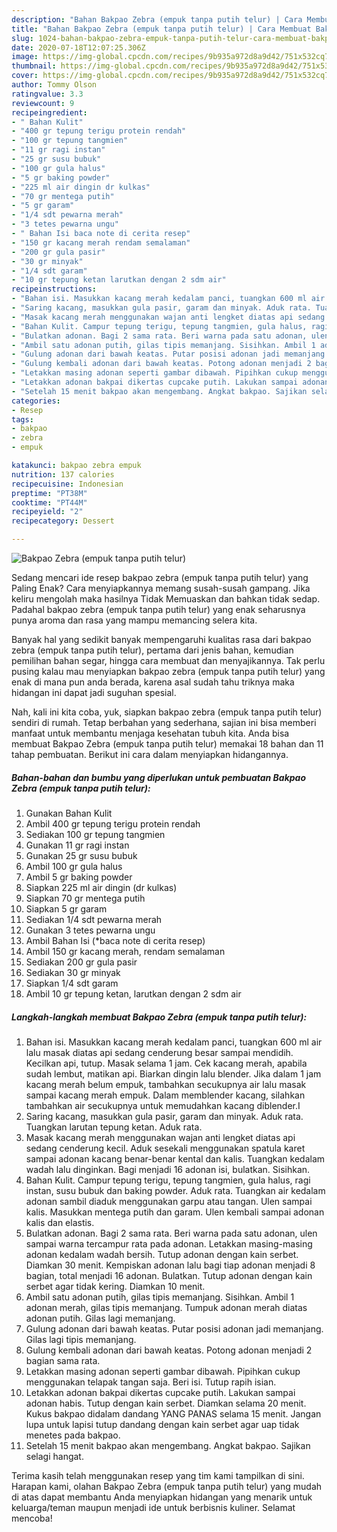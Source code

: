 ```yaml
---
description: "Bahan Bakpao Zebra (empuk tanpa putih telur) | Cara Membuat Bakpao Zebra (empuk tanpa putih telur) Yang Enak Dan Lezat"
title: "Bahan Bakpao Zebra (empuk tanpa putih telur) | Cara Membuat Bakpao Zebra (empuk tanpa putih telur) Yang Enak Dan Lezat"
slug: 1024-bahan-bakpao-zebra-empuk-tanpa-putih-telur-cara-membuat-bakpao-zebra-empuk-tanpa-putih-telur-yang-enak-dan-lezat
date: 2020-07-18T12:07:25.306Z
image: https://img-global.cpcdn.com/recipes/9b935a972d8a9d42/751x532cq70/bakpao-zebra-empuk-tanpa-putih-telur-foto-resep-utama.jpg
thumbnail: https://img-global.cpcdn.com/recipes/9b935a972d8a9d42/751x532cq70/bakpao-zebra-empuk-tanpa-putih-telur-foto-resep-utama.jpg
cover: https://img-global.cpcdn.com/recipes/9b935a972d8a9d42/751x532cq70/bakpao-zebra-empuk-tanpa-putih-telur-foto-resep-utama.jpg
author: Tommy Olson
ratingvalue: 3.3
reviewcount: 9
recipeingredient:
- " Bahan Kulit"
- "400 gr tepung terigu protein rendah"
- "100 gr tepung tangmien"
- "11 gr ragi instan"
- "25 gr susu bubuk"
- "100 gr gula halus"
- "5 gr baking powder"
- "225 ml air dingin dr kulkas"
- "70 gr mentega putih"
- "5 gr garam"
- "1/4 sdt pewarna merah"
- "3 tetes pewarna ungu"
- " Bahan Isi baca note di cerita resep"
- "150 gr kacang merah rendam semalaman"
- "200 gr gula pasir"
- "30 gr minyak"
- "1/4 sdt garam"
- "10 gr tepung ketan larutkan dengan 2 sdm air"
recipeinstructions:
- "Bahan isi. Masukkan kacang merah kedalam panci, tuangkan 600 ml air lalu masak diatas api sedang cenderung besar sampai mendidih. Kecilkan api, tutup. Masak selama 1 jam. Cek kacang merah, apabila sudah lembut, matikan api. Biarkan dingin lalu blender. Jika dalam 1 jam kacang merah belum empuk, tambahkan secukupnya air lalu masak sampai kacang merah empuk. Dalam memblender kacang, silahkan tambahkan air secukupnya untuk memudahkan kacang diblender.I"
- "Saring kacang, masukkan gula pasir, garam dan minyak. Aduk rata. Tuangkan larutan tepung ketan. Aduk rata."
- "Masak kacang merah menggunakan wajan anti lengket diatas api sedang cenderung kecil. Aduk sesekali menggunakan spatula karet sampai adonan kacang benar-benar kental dan kalis. Tuangkan kedalam wadah lalu dinginkan. Bagi menjadi 16 adonan isi, bulatkan. Sisihkan."
- "Bahan Kulit. Campur tepung terigu, tepung tangmien, gula halus, ragi instan, susu bubuk dan baking powder. Aduk rata. Tuangkan air kedalam adonan sambil diaduk menggunakan garpu atau tangan. Ulen sampai kalis. Masukkan mentega putih dan garam. Ulen kembali sampai adonan kalis dan elastis."
- "Bulatkan adonan. Bagi 2 sama rata. Beri warna pada satu adonan, ulen sampai warna tercampur rata pada adonan. Letakkan masing-masing adonan kedalam wadah bersih. Tutup adonan dengan kain serbet. Diamkan 30 menit. Kempiskan adonan lalu bagi tiap adonan menjadi 8 bagian, total menjadi 16 adonan. Bulatkan. Tutup adonan dengan kain serbet agar tidak kering. Diamkan 10 menit."
- "Ambil satu adonan putih, gilas tipis memanjang. Sisihkan. Ambil 1 adonan merah, gilas tipis memanjang. Tumpuk adonan merah diatas adonan putih. Gilas lagi memanjang."
- "Gulung adonan dari bawah keatas. Putar posisi adonan jadi memanjang. Gilas lagi tipis memanjang."
- "Gulung kembali adonan dari bawah keatas. Potong adonan menjadi 2 bagian sama rata."
- "Letakkan masing adonan seperti gambar dibawah. Pipihkan cukup menggunakan telapak tangan saja. Beri isi. Tutup rapih isian."
- "Letakkan adonan bakpai dikertas cupcake putih. Lakukan sampai adonan habis. Tutup dengan kain serbet. Diamkan selama 20 menit. Kukus bakpao didalam dandang YANG PANAS selama 15 menit. Jangan lupa untuk lapisi tutup dandang dengan kain serbet agar uap tidak menetes pada bakpao."
- "Setelah 15 menit bakpao akan mengembang. Angkat bakpao. Sajikan selagi hangat."
categories:
- Resep
tags:
- bakpao
- zebra
- empuk

katakunci: bakpao zebra empuk 
nutrition: 137 calories
recipecuisine: Indonesian
preptime: "PT38M"
cooktime: "PT44M"
recipeyield: "2"
recipecategory: Dessert

---
```



![Bakpao Zebra (empuk tanpa putih telur)](https://img-global.cpcdn.com/recipes/9b935a972d8a9d42/751x532cq70/bakpao-zebra-empuk-tanpa-putih-telur-foto-resep-utama.jpg)

Sedang mencari ide resep bakpao zebra (empuk tanpa putih telur) yang Paling Enak? Cara menyiapkannya memang susah-susah gampang. Jika keliru mengolah maka hasilnya Tidak Memuaskan dan bahkan tidak sedap. Padahal bakpao zebra (empuk tanpa putih telur) yang enak seharusnya punya aroma dan rasa yang mampu memancing selera kita.

Banyak hal yang sedikit banyak mempengaruhi kualitas rasa dari bakpao zebra (empuk tanpa putih telur), pertama dari jenis bahan, kemudian pemilihan bahan segar, hingga cara membuat dan menyajikannya. Tak perlu pusing kalau mau menyiapkan bakpao zebra (empuk tanpa putih telur) yang enak di mana pun anda berada, karena asal sudah tahu triknya maka hidangan ini dapat jadi suguhan spesial.




Nah, kali ini kita coba, yuk, siapkan bakpao zebra (empuk tanpa putih telur) sendiri di rumah. Tetap berbahan yang sederhana, sajian ini bisa memberi manfaat untuk membantu menjaga kesehatan tubuh kita. Anda bisa membuat Bakpao Zebra (empuk tanpa putih telur) memakai 18 bahan dan 11 tahap pembuatan. Berikut ini cara dalam menyiapkan hidangannya.

<!--inarticleads1-->

##### Bahan-bahan dan bumbu yang diperlukan untuk pembuatan Bakpao Zebra (empuk tanpa putih telur):

1. Gunakan  Bahan Kulit
1. Ambil 400 gr tepung terigu protein rendah
1. Sediakan 100 gr tepung tangmien
1. Gunakan 11 gr ragi instan
1. Gunakan 25 gr susu bubuk
1. Ambil 100 gr gula halus
1. Ambil 5 gr baking powder
1. Siapkan 225 ml air dingin (dr kulkas)
1. Siapkan 70 gr mentega putih
1. Siapkan 5 gr garam
1. Sediakan 1/4 sdt pewarna merah
1. Gunakan 3 tetes pewarna ungu
1. Ambil  Bahan Isi (*baca note di cerita resep)
1. Ambil 150 gr kacang merah, rendam semalaman
1. Sediakan 200 gr gula pasir
1. Sediakan 30 gr minyak
1. Siapkan 1/4 sdt garam
1. Ambil 10 gr tepung ketan, larutkan dengan 2 sdm air




<!--inarticleads2-->

##### Langkah-langkah membuat Bakpao Zebra (empuk tanpa putih telur):

1. Bahan isi. Masukkan kacang merah kedalam panci, tuangkan 600 ml air lalu masak diatas api sedang cenderung besar sampai mendidih. Kecilkan api, tutup. Masak selama 1 jam. Cek kacang merah, apabila sudah lembut, matikan api. Biarkan dingin lalu blender. Jika dalam 1 jam kacang merah belum empuk, tambahkan secukupnya air lalu masak sampai kacang merah empuk. Dalam memblender kacang, silahkan tambahkan air secukupnya untuk memudahkan kacang diblender.I
1. Saring kacang, masukkan gula pasir, garam dan minyak. Aduk rata. Tuangkan larutan tepung ketan. Aduk rata.
1. Masak kacang merah menggunakan wajan anti lengket diatas api sedang cenderung kecil. Aduk sesekali menggunakan spatula karet sampai adonan kacang benar-benar kental dan kalis. Tuangkan kedalam wadah lalu dinginkan. Bagi menjadi 16 adonan isi, bulatkan. Sisihkan.
1. Bahan Kulit. Campur tepung terigu, tepung tangmien, gula halus, ragi instan, susu bubuk dan baking powder. Aduk rata. Tuangkan air kedalam adonan sambil diaduk menggunakan garpu atau tangan. Ulen sampai kalis. Masukkan mentega putih dan garam. Ulen kembali sampai adonan kalis dan elastis.
1. Bulatkan adonan. Bagi 2 sama rata. Beri warna pada satu adonan, ulen sampai warna tercampur rata pada adonan. Letakkan masing-masing adonan kedalam wadah bersih. Tutup adonan dengan kain serbet. Diamkan 30 menit. Kempiskan adonan lalu bagi tiap adonan menjadi 8 bagian, total menjadi 16 adonan. Bulatkan. Tutup adonan dengan kain serbet agar tidak kering. Diamkan 10 menit.
1. Ambil satu adonan putih, gilas tipis memanjang. Sisihkan. Ambil 1 adonan merah, gilas tipis memanjang. Tumpuk adonan merah diatas adonan putih. Gilas lagi memanjang.
1. Gulung adonan dari bawah keatas. Putar posisi adonan jadi memanjang. Gilas lagi tipis memanjang.
1. Gulung kembali adonan dari bawah keatas. Potong adonan menjadi 2 bagian sama rata.
1. Letakkan masing adonan seperti gambar dibawah. Pipihkan cukup menggunakan telapak tangan saja. Beri isi. Tutup rapih isian.
1. Letakkan adonan bakpai dikertas cupcake putih. Lakukan sampai adonan habis. Tutup dengan kain serbet. Diamkan selama 20 menit. Kukus bakpao didalam dandang YANG PANAS selama 15 menit. Jangan lupa untuk lapisi tutup dandang dengan kain serbet agar uap tidak menetes pada bakpao.
1. Setelah 15 menit bakpao akan mengembang. Angkat bakpao. Sajikan selagi hangat.




Terima kasih telah menggunakan resep yang tim kami tampilkan di sini. Harapan kami, olahan Bakpao Zebra (empuk tanpa putih telur) yang mudah di atas dapat membantu Anda menyiapkan hidangan yang menarik untuk keluarga/teman maupun menjadi ide untuk berbisnis kuliner. Selamat mencoba!
